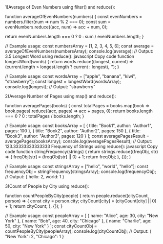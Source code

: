 1)Average of Even Numbers using filter() and reduce():

function averageOfEvenNumbers(numbers) {
  const evenNumbers = numbers.filter(num => num % 2 === 0);
  const sum = evenNumbers.reduce((acc, num) => acc + num, 0);
  
  return evenNumbers.length === 0 ? 0 : sum / evenNumbers.length;
}

// Example usage:
const numbersArray = [1, 2, 3, 4, 5, 6];
const average = averageOfEvenNumbers(numbersArray);
console.log(average); // Output: 3.5
Longest Word using reduce():
javascript
Copy code
function longestWord(words) {
  return words.reduce((longest, current) => (current.length > longest.length ? current : longest), '');
}

// Example usage:
const wordsArray = ["apple", "banana", "kiwi", "strawberry"];
const longest = longestWord(wordsArray);
console.log(longest); // Output: "strawberry"



2)Average Number of Pages using map() and reduce():

function averagePages(books) {
  const totalPages = books.map(book => book.pages).reduce((acc, pages) => acc + pages, 0);
  return books.length === 0 ? 0 : totalPages / books.length;
}

// Example usage:
const booksArray = [
  { title: "Book1", author: "Author1", pages: 100 },
  { title: "Book2", author: "Author2", pages: 150 },
  { title: "Book3", author: "Author3", pages: 120 }
];
const averagePagesResult = averagePages(booksArray);
console.log(averagePagesResult); // Output: 123.33333333333333
Frequency of Strings using reduce():
javascript
Copy code
function stringFrequency(strings) {
  return strings.reduce((freqObj, str) => {
    freqObj[str] = (freqObj[str] || 0) + 1;
    return freqObj;
  }, {});
}

// Example usage:
const stringsArray = ["hello", "world", "hello"];
const frequencyObj = stringFrequency(stringsArray);
console.log(frequencyObj); // Output: { hello: 2, world: 1 }


3)Count of People by City using reduce():

function countPeopleByCity(people) {
  return people.reduce((cityCount, person) => {
    const city = person.city;
    cityCount[city] = (cityCount[city] || 0) + 1;
    return cityCount;
  }, {});
}

// Example usage:
const peopleArray = [
  { name: "Alice", age: 30, city: "New York" },
  { name: "Bob", age: 40, city: "Chicago" },
  { name: "Charlie", age: 50, city: "New York" }
];
const cityCountObj = countPeopleByCity(peopleArray);
console.log(cityCountObj); // Output: { "New York": 2, "Chicago": 1 }
